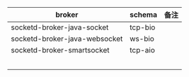 


| broker | schema  | 备注 |
|--------|---------|----|
| socketd-broker-java-socket       | tcp-bio |    |
| socketd-broker-java-websocket       | ws-bio  |    |
| socketd-broker-smartsocket       | tcp-aio |    |
|        |         |    |
|        |         |    |
|        |         |    |
|        |         |    |
|        |         |    |
